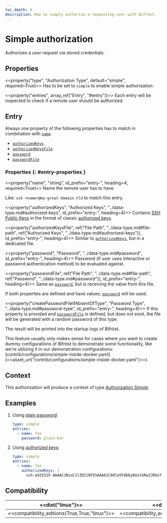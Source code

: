 ```yaml
---
toc_depth: 4
description: How to simply authorize a requesting user with Bifröst.
---
```


# Simple authorization

Authorizes a user request via stored credentials.

## Properties

<<property("type", "Authorization Type", default="simple", required=True)>>
Has to be set to `simple` to enable simple authorization.

<<property("entries", array_ref("Entry", "#entry"))>>
Each entry will be inspected to check if a remote user should be authorized.

## Entry

Always one property of the following properties has to match in combination with [`name`](#entry-property-name):

* [`authorizedKeys`](#entry-property-authorizedKeys)
* [`authorizedKeysFile`](#entry-property-authorizedKeysFile)
* [`password`](#entry-property-password)
* [`passwordFile`](#entry-property-passwordFile)

### Properties {: #entry-properties }

<<property("name", "string", id_prefix="entry-", heading=4, required=True)>>
Name the remote user has to have.

Like: `ssh <name>@my-great-domain.tld` to match this entry.

<<property("authorizedKeys", "Authorized Keys", "../data-type.md#authorized-keys", id_prefix="entry-", heading=4)>>
Contains [SSH Public Keys](../data-type.md#ssh-public-key) in the format of classic [authorized keys](../data-type.md#authorized-keys).

<<property("authorizedKeysFile", ref("File Path", "../data-type.md#file-path", ref("Authorized Keys", "../data-type.md#authorized-keys")), id_prefix="entry-", heading=4)>>
Similar to [`authorizedKeys`](#entry-property-authorizedKeys), but in a dedicated file.

<<property("password", "Password", "../data-type.md#password", id_prefix="entry-", heading=4)>>
Password (if user uses interactive or password authentication method) to be evaluated against.

<<property("passwordFile", ref("File Path", "../data-type.md#file-path", ref("Password", "../data-type.md#password")), id_prefix="entry-", heading=4)>>
Same as [`password`](#entry-property-password), but is receiving the value from this file.

If both properties are defined and have values, [`password`](#entry-property-password) will be used.

<<property("createPasswordFileIfAbsentOfType", "Password Type", "../data-type.md#password-type", id_prefix="entry-", heading=4)>>
If this property is provided and [`passwordFile`](#entry-property-passwordFile) is defined, but does not exist, the file will be generated with a random password of this type.

The result will be printed into the startup logs of Bifröst.

This feature usually only makes sense for cases where you want to create dummy configurations of Bifröst to demonstrate some functionality, like we're utilizing it in our demonstration configurations: [contrib/configurations/simple-inside-docker.yaml](<<asset_url("contrib/configurations/simple-inside-docker.yaml")>>).

## Context

This authorization will produce a context of type [Authorization Simple](../context/authorization.md#simple).

## Examples

1. Using [plain password](#entry-property-password):
   ```yaml
   type: simple
   entries:
     - name: foo
       password: plain:bar
   ```
2. Using [authorized keys](#entry-property-authorizedKeys):
   ```yaml
   type: simple
   entries:
     - name: foo
       authorizedKeys: |
         ssh-ed25519 AAAAC3NzaC1lZDI1NTE5AAAAIC80lm5FQbbyRUut6RwZJRbxTLO3W4f08ITDi9fA3+jx foo@foo.tld
   ```

## Compatibility

| <<dist("linux")>> | <<dist("windows")>> |
| - | - |
| <<compatibility_editions(True,True,"linux")>> | <<compatibility_editions(True,None,"windows")>> |
